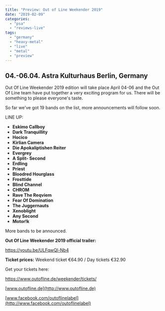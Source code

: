 ```yaml
---
title: "Preview: Out of Line Weekender 2019"
date: "2019-02-09"
categories: 
  - "psa"
  - "reviews-live"
tags: 
  - "germany"
  - "heavy-metal"
  - "live"
  - "metal"
  - "preview"
---
```


## **04.-06.04. Astra Kulturhaus Berlin, Germany**

Out Of Line Weekender 2019 edition will take place April 04-06 and the Out Of Line team have put together a very exciting program for us. There will be something to please everyone's taste.

So far we've got 19 bands on the list, more announcements will follow soon.

LINE UP:

- **Eskimo Callboy**
- **Dark Tranquillity**
- **Hocico**
- **Kirlian Camera**
- **Die Apokaliptishen Reiter**
- **Evergrey**
- **A Split- Second**
- **Erdling**
- **Priest**
- **Bloodred Hourglass**
- **Frosttide**
- **Blind Channel**
- **CHROM**
- **Rave The Reqviem**
- **Fear Of Domination**
- **The Juggernauts**
- **Xenoblight**
- **Any Second**
- **Motor!k**

More bands to be announced.

**Out Of Line Weekender 2019 official trailer:**

https://youtu.be/ULFqwQl-Nb4

**Ticket prices:** Weekend ticket €64.90 / Day tickets €32.90

Get your tickets here:

https://www.outofline.de/weekender/tickets/

[www.outofline.de](http://www.outofline.de)

[www.facebook.com/outoflinelabel](http://www.facebook.com/outoflinelabel)

